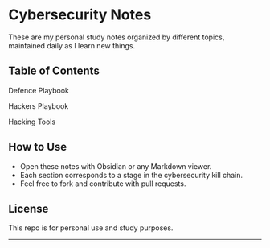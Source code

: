 # Cybersecurity Notes

These are my personal study notes organized by different topics, maintained daily as I learn new things.

## Table of Contents

Defence Playbook

Hackers Playbook

Hacking Tools

## How to Use

- Open these notes with Obsidian or any Markdown viewer.  
- Each section corresponds to a stage in the cybersecurity kill chain.  
- Feel free to fork and contribute with pull requests.

## License

This repo is for personal use and study purposes.

---
